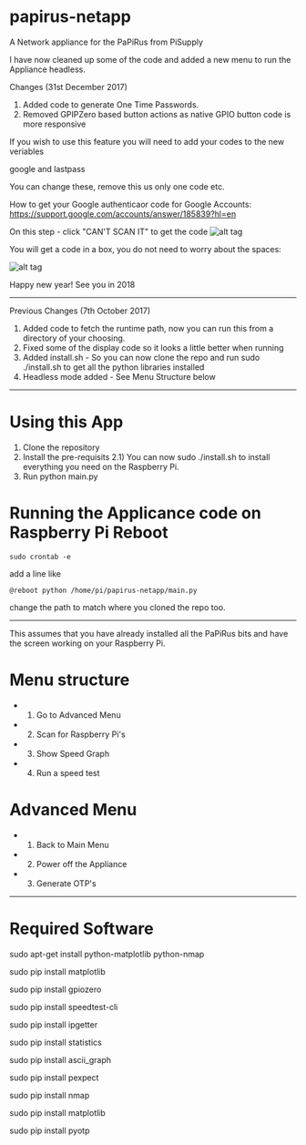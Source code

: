 # papirus-netapp
A Network appliance for the PaPiRus from PiSupply

I have now cleaned up some of the code and added a new menu to run the Appliance headless.

Changes (31st December 2017)

1) Added code to generate One Time Passwords. 
2) Removed GPIPZero based button actions as native GPIO button code is more responsive

If you wish to use this feature you will need to add your codes to the new veriables 

google
and
lastpass

You can change these, remove this us only one code etc.

How to get your Google authenticaor code for Google Accounts: https://support.google.com/accounts/answer/185839?hl=en

On this step - click "CAN'T SCAN IT" to get the code
![alt tag](https://www.talktech.info/wp-content/uploads/2017/12/ga1.png "Google 2FA Code")

You will get a code in a box, you do not need to worry about the spaces:

![alt tag](https://www.talktech.info/wp-content/uploads/2017/12/ga2.png "Google 2FA Text Code")

Happy new year! See you in 2018

-----

Previous Changes (7th October 2017)

1) Added code to fetch the runtime path, now you can run this from a directory of your choosing.
2) Fixed some of the display code so it looks a little better when running
3) Added install.sh - So you can now clone the repo and run sudo ./install.sh to get all the python libraries installed 
4) Headless mode added - See Menu Structure below

------
# Using this App
1) Clone the repository
2) Install the pre-requisits
2.1) You can now sudo ./install.sh to install everything you need on the Raspberry Pi.
3) Run python main.py

# Running the Applicance code on Raspberry Pi Reboot

```shell
sudo crontab -e
```

add a line like

```
@reboot python /home/pi/papirus-netapp/main.py
```

change the path to match where you cloned the repo too.


-----

This assumes that you have already installed all the PaPiRus bits and have the screen working on your Raspberry Pi.

# Menu structure
* 1) Go to Advanced Menu
* 2) Scan for Raspberry Pi's
* 3) Show Speed Graph
* 4) Run a speed test
# Advanced Menu
* 1) Back to Main Menu
* 2) Power off the Appliance
* 3) Generate OTP's


-----
# Required Software

sudo apt-get install python-matplotlib python-nmap

sudo pip install matplotlib

sudo pip install gpiozero

sudo pip install speedtest-cli

sudo pip install ipgetter

sudo pip install statistics

sudo pip install ascii_graph

sudo pip install pexpect

sudo pip install nmap

sudo pip install matplotlib

sudo pip install pyotp
